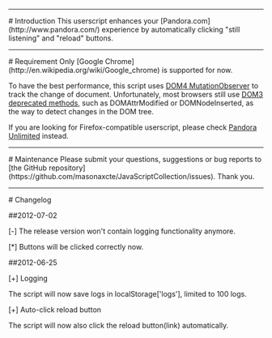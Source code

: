 <hr />
# Introduction
This userscript enhances your [Pandora.com](http://www.pandora.com/) experience by automatically clicking "still listening" and "reload" buttons.

<hr />
# Requirement
Only [Google Chrome](http://en.wikipedia.org/wiki/Google_chrome) is supported for now.

To have the best performance, this script uses [DOM4 MutationObserver](http://www.w3.org/TR/dom/#mutation-observers) to track the change of document. Unfortunately, most browsers still use [DOM3 deprecated methods](http://www.w3.org/TR/DOM-Level-3-Events/#event-type-DOMAttrModified), such as DOMAttrModified or DOMNodeInserted, as the way to detect changes in the DOM tree.

If you are looking for Firefox-compatible userscript, please check [Pandora Unlimited](http://userscripts.org/scripts/show/126773) instead.

<hr />
# Maintenance
Please submit your questions, suggestions or bug reports to [the GitHub repository](https://github.com/masonaxcte/JavaScriptCollection/issues). Thank you.

<hr />
# Changelog

##2012-07-02

[-] The release version won't contain logging functionality anymore.

[*] Buttons will be clicked correctly now.

##2012-06-25

[+] Logging

The script will now save logs in localStorage['logs'], limited to 100 logs.

[+] Auto-click reload button

The script will now also click the reload button(link) automatically.
